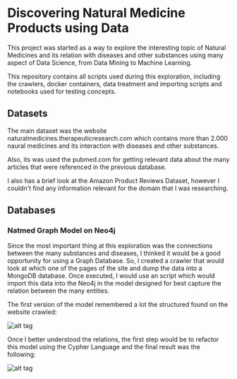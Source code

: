 # Discovering Natural Medicine Products using Data

This project was started as a way to explore the interesting topic of Natural Medicines and its relation with diseases and other substances using many aspect of Data Science, from Data Mining to Machine Learning.

This repository contains all scripts used during this exploration, including the crawlers, docker containers, data treatment and importing scripts and notebooks used for testing concepts.

## Datasets

The main dataset was the website naturalmedicines.therapeuticresearch.com which contains more than 2.000 naural medicines and its interaction with diseases and other substances.

Also, its was used the pubmed.com for getting relevant data about the many articles that were referenced in the previous database.

I also has a brief look at the Amazon Product Reviews Dataset, however I couldn't find any information relevant for the domain that I was researching.

## Databases

### Natmed Graph Model on Neo4j

Since the most important thing at this exploration was the connections between the many substances and diseases, I thinked it would be a good opportunity for using a Graph Database. So, I created a crawler that would look at which one of the pages of the site and dump the data into a MongoDB database. Once executed, I would use an script which would import this data into the Neo4j in the model designed for best capture the relation between the many entities.

The first version of the model remembered a lot the structured found on the website crawled:

![alt tag](https://pbs.twimg.com/media/C8WNgY9XcAAD8rD.jpg:small)

Once I better understood the relations, the first step would be to refactor this model using the Cypher Language and the final result was the following:

![alt tag](https://pbs.twimg.com/media/C8WNiIVXYAAg9vb.jpg:small)

